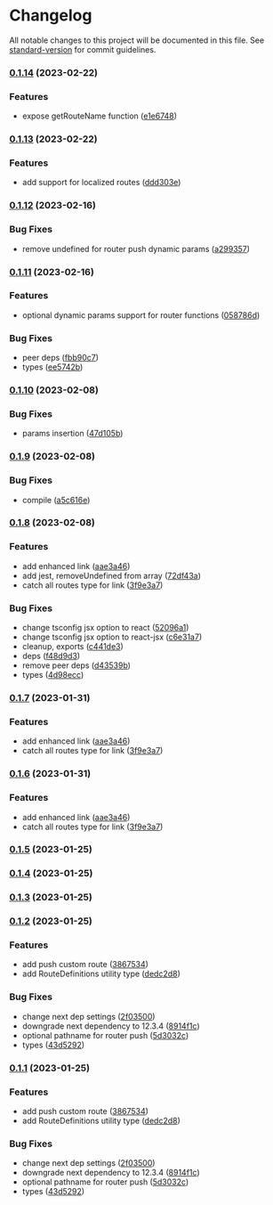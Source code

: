 # Changelog

All notable changes to this project will be documented in this file. See [standard-version](https://github.com/conventional-changelog/standard-version) for commit guidelines.

### [0.1.14](https://github.com/knihobot/nextjs-typed-router/compare/v0.1.13...v0.1.14) (2023-02-22)


### Features

* expose getRouteName function ([e1e6748](https://github.com/knihobot/nextjs-typed-router/commit/e1e674878526cbb5b25c0af6531f5c07c983bb93))

### [0.1.13](https://github.com/knihobot/nextjs-typed-router/compare/v0.1.12...v0.1.13) (2023-02-22)


### Features

* add support for localized routes ([ddd303e](https://github.com/knihobot/nextjs-typed-router/commit/ddd303e5019f6e768315529dea07b4f8126b92a5))

### [0.1.12](https://github.com/knihobot/nextjs-typed-router/compare/v0.1.11...v0.1.12) (2023-02-16)


### Bug Fixes

* remove undefined for router push dynamic params ([a299357](https://github.com/knihobot/nextjs-typed-router/commit/a299357b0b23251aaf9ebc6bb08bbc18230ab1cd))

### [0.1.11](https://github.com/knihobot/nextjs-typed-router/compare/v0.1.10...v0.1.11) (2023-02-16)


### Features

* optional dynamic params support for router functions ([058786d](https://github.com/knihobot/nextjs-typed-router/commit/058786daaf43d4f509b113f452fb3e1b7523a1cf))


### Bug Fixes

* peer deps ([fbb90c7](https://github.com/knihobot/nextjs-typed-router/commit/fbb90c7789d25498d81398a4c1adb7c1502d92f5))
* types ([ee5742b](https://github.com/knihobot/nextjs-typed-router/commit/ee5742b4428d246696f736c3640d927f594d5b8c))

### [0.1.10](https://github.com/knihobot/nextjs-typed-router/compare/v0.1.9...v0.1.10) (2023-02-08)


### Bug Fixes

* params insertion ([47d105b](https://github.com/knihobot/nextjs-typed-router/commit/47d105b65da23faea6bd916d863bf7098d07296f))

### [0.1.9](https://github.com/knihobot/nextjs-typed-router/compare/v0.1.8...v0.1.9) (2023-02-08)


### Bug Fixes

* compile ([a5c616e](https://github.com/knihobot/nextjs-typed-router/commit/a5c616ea99a3d214d7a23c5914d42f9106a02ea8))

### [0.1.8](https://github.com/knihobot/nextjs-typed-router/compare/v0.1.5...v0.1.8) (2023-02-08)


### Features

* add enhanced link ([aae3a46](https://github.com/knihobot/nextjs-typed-router/commit/aae3a4648ad4debffb49c237a7d5993555d7f445))
* add jest, removeUndefined from array ([72df43a](https://github.com/knihobot/nextjs-typed-router/commit/72df43a3c303b5242f0b241ea4187722a8937616))
* catch all routes type for link ([3f9e3a7](https://github.com/knihobot/nextjs-typed-router/commit/3f9e3a7b28dd1ec6702b535815328bfb4ee3f606))


### Bug Fixes

* change tsconfig jsx option to react ([52096a1](https://github.com/knihobot/nextjs-typed-router/commit/52096a135e42ebb9b9afeff0b77a5ddc4a60d0f7))
* change tsconfig jsx option to react-jsx ([c6e31a7](https://github.com/knihobot/nextjs-typed-router/commit/c6e31a784e6c6e98c91c89371f5c6ca626721410))
* cleanup, exports ([c441de3](https://github.com/knihobot/nextjs-typed-router/commit/c441de3c1074b8cd7f855e793a831fcb4528ed70))
* deps ([f48d9d3](https://github.com/knihobot/nextjs-typed-router/commit/f48d9d301e5dc9250c993c58724851b374c443c6))
* remove peer deps ([d43539b](https://github.com/knihobot/nextjs-typed-router/commit/d43539b01c23ebeed7138cff282470b61ac9d391))
* types ([4d98ecc](https://github.com/knihobot/nextjs-typed-router/commit/4d98eccdd5a7a2746d31e4fd71a16d17c5ccd774))

### [0.1.7](https://github.com/knihobot/nextjs-typed-router/compare/v0.1.5...v0.1.7) (2023-01-31)


### Features

* add enhanced link ([aae3a46](https://github.com/knihobot/nextjs-typed-router/commit/aae3a4648ad4debffb49c237a7d5993555d7f445))
* catch all routes type for link ([3f9e3a7](https://github.com/knihobot/nextjs-typed-router/commit/3f9e3a7b28dd1ec6702b535815328bfb4ee3f606))

### [0.1.6](https://github.com/knihobot/nextjs-typed-router/compare/v0.1.5...v0.1.6) (2023-01-31)


### Features

* add enhanced link ([aae3a46](https://github.com/knihobot/nextjs-typed-router/commit/aae3a4648ad4debffb49c237a7d5993555d7f445))
* catch all routes type for link ([3f9e3a7](https://github.com/knihobot/nextjs-typed-router/commit/3f9e3a7b28dd1ec6702b535815328bfb4ee3f606))

### [0.1.5](https://github.com/knihobot/nextjs-typed-router/compare/v0.1.4...v0.1.5) (2023-01-25)

### [0.1.4](https://github.com/knihobot/nextjs-typed-router/compare/v0.1.3...v0.1.4) (2023-01-25)

### [0.1.3](https://github.com/knihobot/nextjs-typed-router/compare/v0.1.2...v0.1.3) (2023-01-25)

### [0.1.2](https://github.com/knihobot/nextjs-typed-router/compare/v0.1.0...v0.1.2) (2023-01-25)


### Features

* add push custom route ([3867534](https://github.com/knihobot/nextjs-typed-router/commit/3867534bb533e9d8ca074b4f35b77292304fa3f9))
* add RouteDefinitions utility type ([dedc2d8](https://github.com/knihobot/nextjs-typed-router/commit/dedc2d89d0723e24967f30017e1f008e04a09581))


### Bug Fixes

* change next dep settings ([2f03500](https://github.com/knihobot/nextjs-typed-router/commit/2f03500105d9a12add8244a9a3058a64564b6007))
* downgrade next dependency to 12.3.4 ([8914f1c](https://github.com/knihobot/nextjs-typed-router/commit/8914f1cf6fe5c2fe7e70d46a0e5de399b4efd79f))
* optional pathname for router push ([5d3032c](https://github.com/knihobot/nextjs-typed-router/commit/5d3032ce5df88f322e17be94261101beec7dc7af))
* types ([43d5292](https://github.com/knihobot/nextjs-typed-router/commit/43d529286e62b04f2720f5c2cdd1927cc1ad8f86))

### [0.1.1](https://github.com/knihobot/nextjs-typed-router/compare/v0.1.0...v0.1.1) (2023-01-25)


### Features

* add push custom route ([3867534](https://github.com/knihobot/nextjs-typed-router/commit/3867534bb533e9d8ca074b4f35b77292304fa3f9))
* add RouteDefinitions utility type ([dedc2d8](https://github.com/knihobot/nextjs-typed-router/commit/dedc2d89d0723e24967f30017e1f008e04a09581))


### Bug Fixes

* change next dep settings ([2f03500](https://github.com/knihobot/nextjs-typed-router/commit/2f03500105d9a12add8244a9a3058a64564b6007))
* downgrade next dependency to 12.3.4 ([8914f1c](https://github.com/knihobot/nextjs-typed-router/commit/8914f1cf6fe5c2fe7e70d46a0e5de399b4efd79f))
* optional pathname for router push ([5d3032c](https://github.com/knihobot/nextjs-typed-router/commit/5d3032ce5df88f322e17be94261101beec7dc7af))
* types ([43d5292](https://github.com/knihobot/nextjs-typed-router/commit/43d529286e62b04f2720f5c2cdd1927cc1ad8f86))
